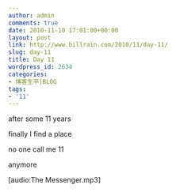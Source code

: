 ```yaml
---
author: admin
comments: true
date: 2010-11-10 17:01:00+00:00
layout: post
link: http://www.billrain.com/2010/11/day-11/
slug: day-11
title: Day 11
wordpress_id: 2634
categories:
- 博客生平|BLOG
tags:
- '11'
---
```


after some 11 years

finally I find a place

no one call me 11

anymore

[audio:The Messenger.mp3]
